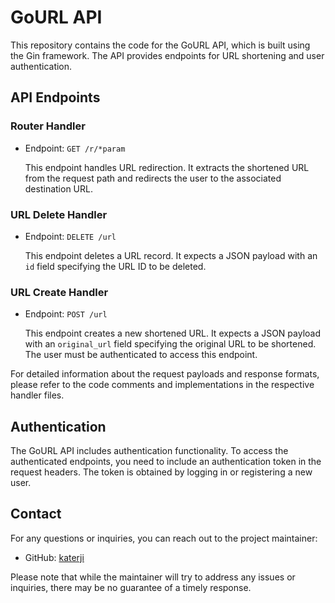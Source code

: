 # GoURL API

This repository contains the code for the GoURL API, which is built using the Gin framework. The API provides endpoints for URL shortening and user authentication.

## API Endpoints

### Router Handler

- Endpoint: `GET /r/*param`

   This endpoint handles URL redirection. It extracts the shortened URL from the request path and redirects the user to the associated destination URL.

### URL Delete Handler

- Endpoint: `DELETE /url`

   This endpoint deletes a URL record. It expects a JSON payload with an `id` field specifying the URL ID to be deleted.

### URL Create Handler

- Endpoint: `POST /url`

   This endpoint creates a new shortened URL. It expects a JSON payload with an `original_url` field specifying the original URL to be shortened. The user must be authenticated to access this endpoint.

For detailed information about the request payloads and response formats, please refer to the code comments and implementations in the respective handler files.

## Authentication

The GoURL API includes authentication functionality. To access the authenticated endpoints, you need to include an authentication token in the request headers. The token is obtained by logging in or registering a new user.

## Contact

For any questions or inquiries, you can reach out to the project maintainer:

- GitHub: [katerji](https://github.com/katerji)

Please note that while the maintainer will try to address any issues or inquiries, there may be no guarantee of a timely response.
